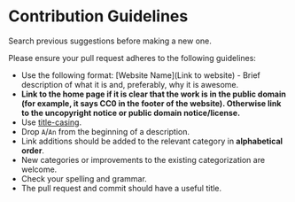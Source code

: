 # Contribution Guidelines

Search previous suggestions before making a new one.

Please ensure your pull request adheres to the following guidelines:

- Use the following format: [Website Name](Link to website) - Brief description of what it is and, preferably, why it is awesome.
- **Link to the home page if it is clear that the work is in the public domain (for example, it says CC0 in the footer of the website). Otherwise link to the uncopyright notice or public domain notice/license.**
- Use [title-casing](http://titlecapitalization.com).
- Drop `A`/`An` from the beginning of a description.
- Link additions should be added to the relevant category in **alphabetical order**.
- New categories or improvements to the existing categorization are welcome.
- Check your spelling and grammar.
- The pull request and commit should have a useful title.
